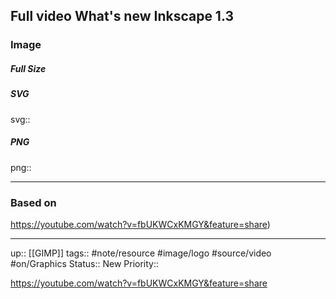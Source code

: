 ## Full video What's new Inkscape 1.3

### Image

##### Full Size



##### SVG

svg:: 

##### PNG

png:: 

---
### Based on

https://youtube.com/watch?v=fbUKWCxKMGY&feature=share)

---

up:: [[GIMP]]
tags:: #note/resource #image/logo #source/video  #on/Graphics 
Status:: New
Priority:: 

https://youtube.com/watch?v=fbUKWCxKMGY&feature=share